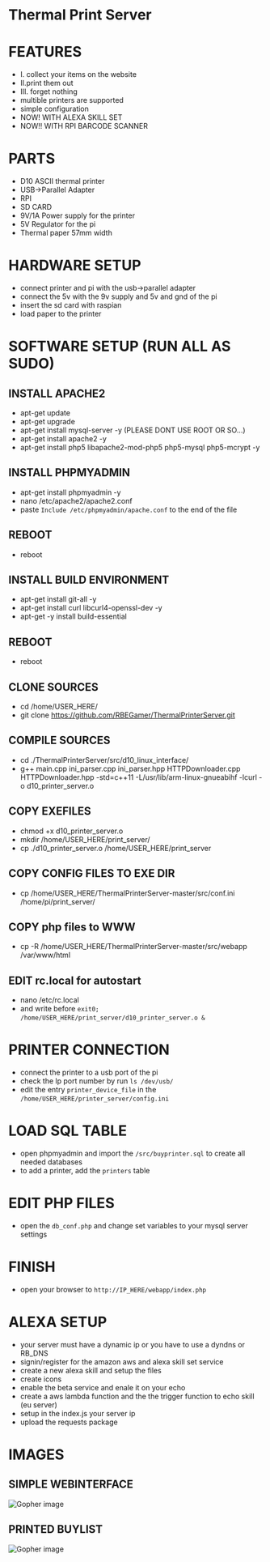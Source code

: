 # Thermal Print Server

# FEATURES
* I. collect your items on the website
* II.print them out
* III. forget nothing
* multible printers are supported
* simple configuration
* NOW! WITH ALEXA SKILL SET
* NOW!! WITH RPI BARCODE SCANNER

# PARTS
* D10 ASCII thermal printer
* USB->Parallel Adapter
* RPI
* SD CARD
* 9V/1A Power supply for the printer
* 5V Regulator for the pi
* Thermal paper 57mm width

# HARDWARE SETUP
* connect printer and pi with the usb->parallel adapter
* connect the 5v with the 9v supply and 5v and gnd of the pi
* insert the sd card with raspian
* load paper to the printer

# SOFTWARE SETUP (RUN ALL AS SUDO)
## INSTALL APACHE2
* apt-get update
* apt-get upgrade 
* apt-get install mysql-server -y (PLEASE DONT USE ROOT OR SO...)
* apt-get install apache2 -y
* apt-get install php5 libapache2-mod-php5 php5-mysql php5-mcrypt -y
## INSTALL PHPMYADMIN
* apt-get install phpmyadmin -y
* nano /etc/apache2/apache2.conf
* paste `Include /etc/phpmyadmin/apache.conf` to the end of the file
## REBOOT
* reboot
## INSTALL BUILD ENVIRONMENT
* apt-get install git-all -y
* apt-get install curl libcurl4-openssl-dev -y
* apt-get -y install build-essential
## REBOOT
* reboot
## CLONE SOURCES
* cd /home/USER_HERE/
* git clone https://github.com/RBEGamer/ThermalPrinterServer.git
## COMPILE SOURCES
* cd ./ThermalPrinterServer/src/d10_linux_interface/
* g++ main.cpp ini_parser.cpp ini_parser.hpp HTTPDownloader.cpp HTTPDownloader.hpp -std=c++11 -L/usr/lib/arm-linux-gnueabihf -lcurl -o d10_printer_server.o
## COPY EXEFILES
* chmod +x d10_printer_server.o
* mkdir /home/USER_HERE/print_server/
* cp ./d10_printer_server.o /home/USER_HERE/print_server
## COPY CONFIG FILES TO EXE DIR
* cp /home/USER_HERE/ThermalPrinterServer-master/src/conf.ini /home/pi/print_server/
## COPY php files to WWW
* cp -R /home/USER_HERE/ThermalPrinterServer-master/src/webapp /var/www/html
## EDIT rc.local for autostart
* nano /etc/rc.local
* and write before `exit0;` `/home/USER_HERE/print_server/d10_printer_server.o &`
# PRINTER CONNECTION
* connect the printer to a usb port of the pi
* check the lp port number by run `ls /dev/usb/`
* edit the entry `printer_device_file` in the `/home/USER_HERE/printer_server/config.ini`
#  LOAD SQL TABLE
* open phpmyadmin and import the `/src/buyprinter.sql` to create all needed databases
* to add a printer, add the `printers` table
# EDIT PHP FILES
* open the `db_conf.php` and change set variables to your mysql server settings
# FINISH
* open your browser to `http://IP_HERE/webapp/index.php`



# ALEXA SETUP
* your server must have a dynamic ip or you have to use a dyndns or RB_DNS
* signin/register for the amazon aws and alexa skill set service
* create a new alexa skill and setup the files
* create icons
* enable the beta service and enale it on your echo
* create a aws lambda function and the the trigger function to echo skill (eu server)
* setup in the index.js your server ip
* upload the requests package

# IMAGES

## SIMPLE WEBINTERFACE
![Gopher image](/documentation/webapp.PNG)

## PRINTED BUYLIST
![Gopher image](/documentation/output_print.jpg)
